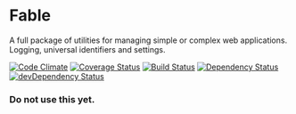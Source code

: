 Fable
=====

A full package of utilities for managing simple or complex web applications.  Logging, universal identifiers and settings.


[![Code Climate](https://codeclimate.com/github/stevenvelozo/fable/badges/gpa.svg)](https://codeclimate.com/github/stevenvelozo/fable) [![Coverage Status](https://coveralls.io/repos/stevenvelozo/fable/badge.svg?branch=master)](https://coveralls.io/r/stevenvelozo/fable?branch=master) [![Build Status](https://travis-ci.org/stevenvelozo/fable.svg?branch=master)](https://travis-ci.org/stevenvelozo/fable) [![Dependency Status](https://david-dm.org/stevenvelozo/fable.svg)](https://david-dm.org/stevenvelozo/fable) [![devDependency Status](https://david-dm.org/stevenvelozo/fable/dev-status.svg)](https://david-dm.org/stevenvelozo/fable#info=devDependencies)

### Do not use this yet.